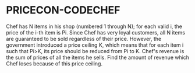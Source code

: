 # PRICECON-CODECHEF

<quote>Chef has N items in his shop (numbered 1 through N); for each valid i, the price of the i-th item is Pi. Since Chef has very loyal customers, 
       all N items are guaranteed to be sold regardless of their price.
       However, the government introduced a price ceiling K, which means that for each item i 
       such that Pi>K, its price should be reduced from Pi to K.
       Chef's revenue is the sum of prices of all the items he sells. Find the amount of revenue which Chef loses because of this price ceiling.
</quote>
